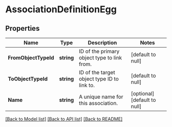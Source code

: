 # AssociationDefinitionEgg

## Properties
Name | Type | Description | Notes
------------ | ------------- | ------------- | -------------
**FromObjectTypeId** | **string** | ID of the primary object type to link from. | [default to null]
**ToObjectTypeId** | **string** | ID of the target object type ID to link to. | [default to null]
**Name** | **string** | A unique name for this association. | [optional] [default to null]

[[Back to Model list]](../README.md#documentation-for-models) [[Back to API list]](../README.md#documentation-for-api-endpoints) [[Back to README]](../README.md)

